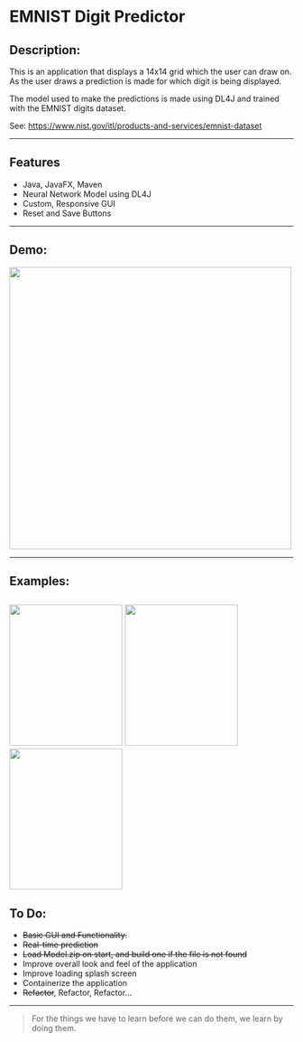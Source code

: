 # EMNIST Digit Predictor

## Description:
This is an application that displays a 14x14 grid which the user can draw on. As the user draws a prediction is made for which digit is being displayed. 

The model used to make the predictions is made using DL4J and trained with the EMNIST digits dataset.

See: https://www.nist.gov/itl/products-and-services/emnist-dataset

----

## Features
- Java, JavaFX, Maven
- Neural Network Model using DL4J
- Custom, Responsive GUI
- Reset and Save Buttons

----
## Demo:

<img src="https://user-images.githubusercontent.com/8952745/121995990-d8607580-cd75-11eb-873d-04a22941da04.gif" width="500" height="500">

----
## Examples:
<img src="https://user-images.githubusercontent.com/8952745/121995893-b23ad580-cd75-11eb-82c2-f4d6cf5011b4.png" width="200" height="250"> <img src="https://user-images.githubusercontent.com/8952745/121995897-b2d36c00-cd75-11eb-97bc-8ca0ec737f73.png" width="200" height="250"> <img src="https://user-images.githubusercontent.com/8952745/121995906-b5ce5c80-cd75-11eb-9d39-aa7e69ae5c7d.png" width="200" height="250">
----
## To Do:
- ~~Basic GUI and Functionality.~~
- ~~Real-time prediction~~
- ~~Load Model.zip on start, and build one if the file is not found~~
- Improve overall look and feel of the application
- Improve loading splash screen
- Containerize the application
- ~~Refactor~~, Refactor, Refactor...

---
> For the things we have to learn before we can do them, we learn by doing them.
